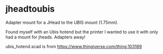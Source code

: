 # jheadtoubis
Adapter mount for a JHead to the UBIS mount (1.75mm).

Found myself with an Ubis hotend but the printer I wanted to use it with only had a mount for jheads. Adapters away!

ubis_hotend.scad is from https://www.thingiverse.com/thing:103189
